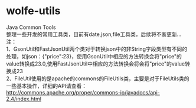 # wolfe-utils
Java Common Tools</br>
整理一些开发的常用工具类，目前有date,json,file工具类，后续将不断更新...</br>
注：</br>
1、GsonUtil和FastJsonUtil两个类对于转换json中的非String字段类型有不同的处理，如json：{"price":23}，使用GsonUtil中相应的方法转换会将"price"的value转换成23.0,使用FastJsonUtil中相应的方法转换会将会将"price"的value转换成23</br>
2、FileUtil使用的是apache的commons的FileUtils类，主要是对于FileUtils类的一些基本操作，详细的API请查看：http://commons.apache.org/proper/commons-io/javadocs/api-2.4/index.html


